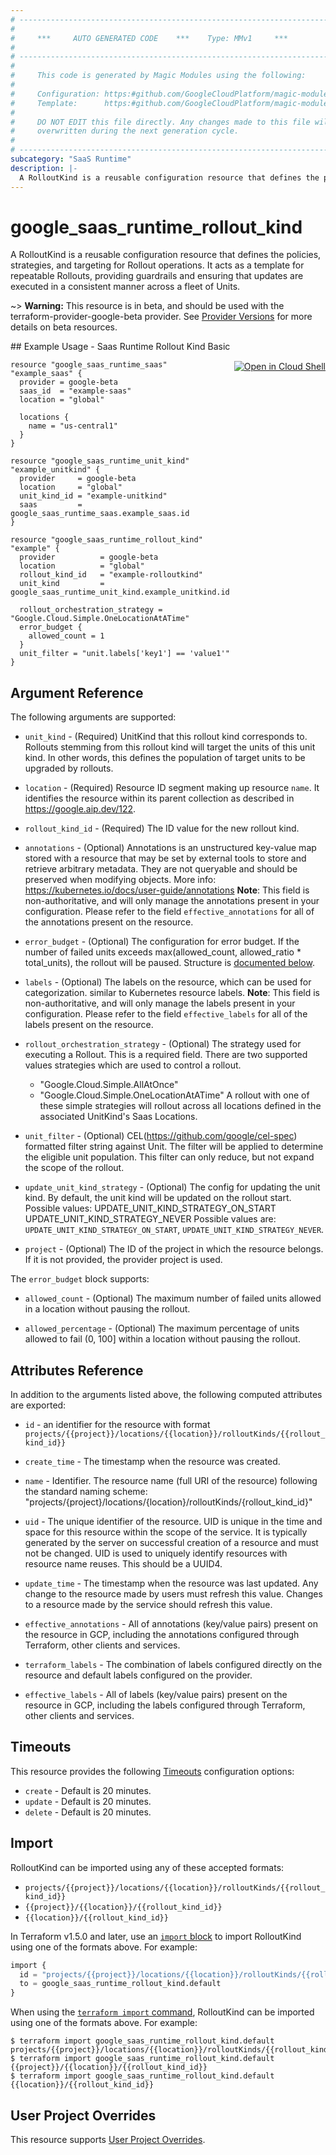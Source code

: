 ```yaml
---
# ----------------------------------------------------------------------------
#
#     ***     AUTO GENERATED CODE    ***    Type: MMv1     ***
#
# ----------------------------------------------------------------------------
#
#     This code is generated by Magic Modules using the following:
#
#     Configuration: https:#github.com/GoogleCloudPlatform/magic-modules/tree/main/mmv1/products/saasservicemgmt/RolloutKind.yaml
#     Template:      https:#github.com/GoogleCloudPlatform/magic-modules/tree/main/mmv1/templates/terraform/resource.html.markdown.tmpl
#
#     DO NOT EDIT this file directly. Any changes made to this file will be
#     overwritten during the next generation cycle.
#
# ----------------------------------------------------------------------------
subcategory: "SaaS Runtime"
description: |-
  A RolloutKind is a reusable configuration resource that defines the policies, strategies, and targeting for Rollout operations.
---
```


# google_saas_runtime_rollout_kind

A RolloutKind is a reusable configuration resource that defines the policies, strategies, and targeting for Rollout operations. It acts as a template for repeatable Rollouts, providing guardrails and ensuring that updates are executed in a consistent manner across a fleet of Units.

~> **Warning:** This resource is in beta, and should be used with the terraform-provider-google-beta provider.
See [Provider Versions](https://terraform.io/docs/providers/google/guides/provider_versions.html) for more details on beta resources.


<div class = "oics-button" style="float: right; margin: 0 0 -15px">
  <a href="https://console.cloud.google.com/cloudshell/open?cloudshell_git_repo=https%3A%2F%2Fgithub.com%2Fterraform-google-modules%2Fdocs-examples.git&cloudshell_image=gcr.io%2Fcloudshell-images%2Fcloudshell%3Alatest&cloudshell_print=.%2Fmotd&cloudshell_tutorial=.%2Ftutorial.md&cloudshell_working_dir=saas_runtime_rollout_kind_basic&open_in_editor=main.tf" target="_blank">
    <img alt="Open in Cloud Shell" src="//gstatic.com/cloudssh/images/open-btn.svg" style="max-height: 44px; margin: 32px auto; max-width: 100%;">
  </a>
</div>
## Example Usage - Saas Runtime Rollout Kind Basic


```hcl
resource "google_saas_runtime_saas" "example_saas" {
  provider = google-beta
  saas_id  = "example-saas"
  location = "global"

  locations {
    name = "us-central1"
  }
}

resource "google_saas_runtime_unit_kind" "example_unitkind" {
  provider     = google-beta
  location     = "global"
  unit_kind_id = "example-unitkind"
  saas         = google_saas_runtime_saas.example_saas.id
}

resource "google_saas_runtime_rollout_kind" "example" {
  provider          = google-beta
  location          = "global"
  rollout_kind_id   = "example-rolloutkind"
  unit_kind         = google_saas_runtime_unit_kind.example_unitkind.id

  rollout_orchestration_strategy = "Google.Cloud.Simple.OneLocationAtATime"
  error_budget {
    allowed_count = 1
  }
  unit_filter = "unit.labels['key1'] == 'value1'"
}
```

## Argument Reference

The following arguments are supported:


* `unit_kind` -
  (Required)
  UnitKind that this rollout kind corresponds to. Rollouts stemming from this
  rollout kind will target the units of this unit kind. In other words, this
  defines the population of target units to be upgraded by rollouts.

* `location` -
  (Required)
  Resource ID segment making up resource `name`. It identifies the resource within its parent collection as described in https://google.aip.dev/122.

* `rollout_kind_id` -
  (Required)
  The ID value for the new rollout kind.


* `annotations` -
  (Optional)
  Annotations is an unstructured key-value map stored with a resource that
  may be set by external tools to store and retrieve arbitrary metadata.
  They are not queryable and should be preserved when modifying objects.
  More info: https://kubernetes.io/docs/user-guide/annotations
  **Note**: This field is non-authoritative, and will only manage the annotations present in your configuration.
  Please refer to the field `effective_annotations` for all of the annotations present on the resource.

* `error_budget` -
  (Optional)
  The configuration for error budget. If the number of failed units exceeds
  max(allowed_count, allowed_ratio * total_units), the rollout will be paused.
  Structure is [documented below](#nested_error_budget).

* `labels` -
  (Optional)
  The labels on the resource, which can be used for categorization.
  similar to Kubernetes resource labels.
  **Note**: This field is non-authoritative, and will only manage the labels present in your configuration.
  Please refer to the field `effective_labels` for all of the labels present on the resource.

* `rollout_orchestration_strategy` -
  (Optional)
  The strategy used for executing a Rollout. This is a required field.
  There are two supported values strategies which are used to control a rollout.
  - "Google.Cloud.Simple.AllAtOnce"
  - "Google.Cloud.Simple.OneLocationAtATime"
  A rollout with one of these simple strategies will rollout across
  all locations defined in the associated UnitKind's Saas Locations.

* `unit_filter` -
  (Optional)
  CEL(https://github.com/google/cel-spec) formatted filter string against
  Unit. The filter will be applied to determine the eligible unit population.
  This filter can only reduce, but not expand the scope of the rollout.

* `update_unit_kind_strategy` -
  (Optional)
  The config for updating the unit kind. By default, the unit kind will be
  updated on the rollout start.
  Possible values:
  UPDATE_UNIT_KIND_STRATEGY_ON_START
  UPDATE_UNIT_KIND_STRATEGY_NEVER
  Possible values are: `UPDATE_UNIT_KIND_STRATEGY_ON_START`, `UPDATE_UNIT_KIND_STRATEGY_NEVER`.

* `project` - (Optional) The ID of the project in which the resource belongs.
    If it is not provided, the provider project is used.



<a name="nested_error_budget"></a>The `error_budget` block supports:

* `allowed_count` -
  (Optional)
  The maximum number of failed units allowed in a location without pausing
  the rollout.

* `allowed_percentage` -
  (Optional)
  The maximum percentage of units allowed to fail (0, 100] within a location
  without pausing the rollout.

## Attributes Reference

In addition to the arguments listed above, the following computed attributes are exported:

* `id` - an identifier for the resource with format `projects/{{project}}/locations/{{location}}/rolloutKinds/{{rollout_kind_id}}`

* `create_time` -
  The timestamp when the resource was created.

* `name` -
  Identifier. The resource name (full URI of the resource) following the standard naming
  scheme:
  "projects/{project}/locations/{location}/rolloutKinds/{rollout_kind_id}"

* `uid` -
  The unique identifier of the resource. UID is unique in the time
  and space for this resource within the scope of the service. It is
  typically generated by the server on successful creation of a resource
  and must not be changed. UID is used to uniquely identify resources
  with resource name reuses. This should be a UUID4.

* `update_time` -
  The timestamp when the resource was last updated. Any
  change to the resource made by users must refresh this value.
  Changes to a resource made by the service should refresh this value.

* `effective_annotations` -
  All of annotations (key/value pairs) present on the resource in GCP, including the annotations configured through Terraform, other clients and services.

* `terraform_labels` -
  The combination of labels configured directly on the resource
   and default labels configured on the provider.

* `effective_labels` -
  All of labels (key/value pairs) present on the resource in GCP, including the labels configured through Terraform, other clients and services.


## Timeouts

This resource provides the following
[Timeouts](https://developer.hashicorp.com/terraform/plugin/sdkv2/resources/retries-and-customizable-timeouts) configuration options:

- `create` - Default is 20 minutes.
- `update` - Default is 20 minutes.
- `delete` - Default is 20 minutes.

## Import


RolloutKind can be imported using any of these accepted formats:

* `projects/{{project}}/locations/{{location}}/rolloutKinds/{{rollout_kind_id}}`
* `{{project}}/{{location}}/{{rollout_kind_id}}`
* `{{location}}/{{rollout_kind_id}}`


In Terraform v1.5.0 and later, use an [`import` block](https://developer.hashicorp.com/terraform/language/import) to import RolloutKind using one of the formats above. For example:

```tf
import {
  id = "projects/{{project}}/locations/{{location}}/rolloutKinds/{{rollout_kind_id}}"
  to = google_saas_runtime_rollout_kind.default
}
```

When using the [`terraform import` command](https://developer.hashicorp.com/terraform/cli/commands/import), RolloutKind can be imported using one of the formats above. For example:

```
$ terraform import google_saas_runtime_rollout_kind.default projects/{{project}}/locations/{{location}}/rolloutKinds/{{rollout_kind_id}}
$ terraform import google_saas_runtime_rollout_kind.default {{project}}/{{location}}/{{rollout_kind_id}}
$ terraform import google_saas_runtime_rollout_kind.default {{location}}/{{rollout_kind_id}}
```

## User Project Overrides

This resource supports [User Project Overrides](https://registry.terraform.io/providers/hashicorp/google/latest/docs/guides/provider_reference#user_project_override).

